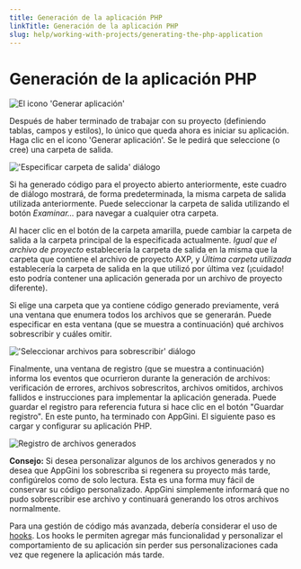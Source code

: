 ```yaml
---
title: Generación de la aplicación PHP
linkTitle: Generación de la aplicación PHP
slug: help/working-with-projects/generating-the-php-application
---
```


# Generación de la aplicación PHP


![El icono 'Generar aplicación'](https://cdn.bigprof.com/images/generate-app-icon.png)

Después de haber terminado de trabajar con su proyecto (definiendo tablas, campos y estilos), lo único que queda ahora es iniciar su aplicación. Haga clic en el icono 'Generar aplicación'. Se le pedirá que seleccione (o cree) una carpeta de salida.


!['Especificar carpeta de salida' diálogo](https://cdn.bigprof.com/screencasts/specify-output-folder-dialog.png)

Si ha generado código para el proyecto abierto anteriormente, este cuadro de diálogo mostrará, de forma predeterminada, la misma carpeta de salida utilizada anteriormente. Puede seleccionar la carpeta de salida utilizando el botón _Examinar..._ para navegar a cualquier otra carpeta.

Al hacer clic en el botón de la carpeta amarilla, puede cambiar la carpeta de salida a la carpeta principal de la especificada actualmente. _Igual que el archivo de proyecto_ establecería la carpeta de salida en la misma que la carpeta que contiene el archivo de proyecto AXP, y _Última carpeta utilizada_ establecería la carpeta de salida en la que utilizó por última vez (¡cuidado! esto podría contener una aplicación generada por un archivo de proyecto diferente).


Si elige una carpeta que ya contiene código generado previamente, verá una ventana que enumera todos los archivos que se generarán. Puede especificar en esta ventana (que se muestra a continuación) qué archivos sobrescribir y cuáles omitir.


!['Seleccionar archivos para sobrescribir' diálogo](https://cdn.bigprof.com/appgini-desktop/help/generating-php-application-3.png)


Finalmente, una ventana de registro (que se muestra a continuación) informa los eventos que ocurrieron durante la generación de archivos: verificación de errores, archivos sobrescritos, archivos omitidos, archivos fallidos e instrucciones para implementar la aplicación generada. Puede guardar el registro para referencia futura si hace clic en el botón "Guardar registro". En este punto, ha terminado con AppGini. El siguiente paso es cargar y configurar su aplicación PHP.


![Registro de archivos generados](https://cdn.bigprof.com/appgini-desktop/help/generating-php-application-4.png)


**Consejo:** Si desea personalizar algunos de los archivos generados y no desea que AppGini los sobrescriba si regenera su proyecto más tarde, configúrelos como de solo lectura. Esta es una forma muy fácil de conservar su código personalizado. AppGini simplemente informará que no pudo sobrescribir ese archivo y continuará generando los otros archivos normalmente.

Para una gestión de código más avanzada, debería considerar el uso de [hooks](/appgini/help/advanced-topics/hooks/). Los hooks le permiten agregar más funcionalidad y personalizar el comportamiento de su aplicación sin perder sus personalizaciones cada vez que regenere la aplicación más tarde.
